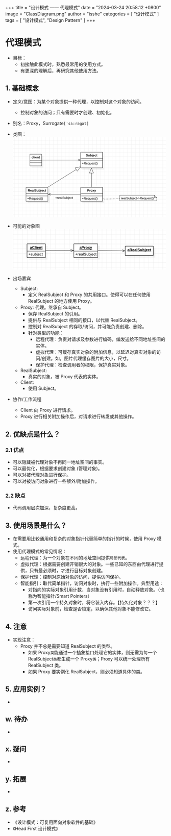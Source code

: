 +++
title = "设计模式 —— 代理模式"
date = "2024-03-24 20:58:12 +0800"
image = "ClassDiagram.png"
author = "isshe"
categories = [ "设计模式" ]
tags = [ "设计模式", "Design Pattern" ]
+++


# 代理模式
* 目标：
    * 初接触此模式时，熟悉最常用的使用方式。
    * 有更深的理解后，再研究其他使用方法。
## 1. 基础概念
* 定义/意图：为某个对象提供一种代理，以控制对这个对象的访问。
    * 控制对象的访问；只有需要时才创建、初始化。
* 别名：Proxy，Surrogate`[ˈsɜ:rəgət]`
* 类图：
![类图](ClassDiagram.png)
* 可能的对象图
![对象图](ObjectDiagram.png)
* 出场嘉宾
    * Subject: 
        * 定义 RealSubject 和 Proxy 的共用接口。使得可以在任何使用 RealSubject 的地方使用 Proxy。
    * Proxy: 代理。继承自 Subject。
        * 保存 RealSubject 的引用。
        * 提供与 RealSubject 相同的接口，以代替 RealSubject。
        * 控制对 RealSubject 的存取/访问，并可能负责创建、删除。
        * 针对类型的功能：
            * 远程代理：负责对请求及参数进行编码，编发送给不同地址空间的实体。
            * 虚拟代理：可缓存真实对象的附加信息，以延迟对真实对象的访问/创建。如，图片代理缓存图片的大小，尺寸。
            * 保护代理：检查调用者的权限，保护真实对象。
    * RealSubject: 
        * 真实的对象，被 Proxy 代表的实体。
    * Client: 
        * 使用 Subject。

* 协作/工作流程
    * Client 向 Proxy 进行请求。
    * Proxy 进行相关附加操作后，对请求进行转发或其他操作。

## 2. 优缺点是什么？
### 2.1 优点
* 可以隐藏被代理对象不再同一地址空间的事实。
* 可以最优化，根据要求创建对象 (管理对象)。
* 可以对被代理对象进行保护。
* 可以对被访问对象进行一些额外/附加操作。

### 2.2 缺点
* 代码调用层次加深，复杂度更高。

## 3. 使用场景是什么？
* 在需要用比较通用和复杂的对象指针代替简单的指针的时候，使用 Proxy 模式。
* 使用代理模式的常见情况：
    * 远程代理：为一个对象在不同的地址空间提供`局部代表`。
    * 虚拟代理：根据需要创建开销很大的对象。一些已知的东西由代理进行提供，只有最必须时，才进行目标对象创建。
    * 保护代理：控制对原始对象的访问，提供访问保护。
    * 智能指引：取代简单指针，访问对象时，执行一些附加操作。典型用途：
        * 对指向的实际对象引用计数，当对象没有引用时，自动释放对象。（也称为智能指针/Smart Pointers）
        * 第一次引用一个持久对象时，将它装入内存。【持久化对象？？？】
        * 访问实际对象前，检查是否锁定，以确保其他对象不能修改它。

## 4. 注意
* 实现注意：
    * Proxy 并不总是需要知道 RealSubject 的类型。
        * 如果 Proxy`类`能通过一个抽象接口处理它的实体，则无需为每一个 RealSubject`类`都生成一个 Proxy`类`；Proxy 可以统一处理所有 RealSubject 类。
        * 如果 Proxy 要实例化 RealSubject，则必须知道具体的类。

## 5. 应用实例？
* 

## w. 待办
* 

## x. 疑问
* 

## y. 拓展
* 

## z. 参考
* 《设计模式：可复用面向对象软件的基础》
* 《Head First 设计模式》

